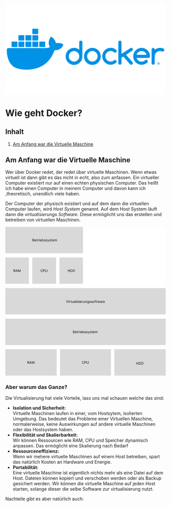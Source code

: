 ![docker logo](images/Docker-Logo.png "Das Docker Logo")
# Wie geht Docker?
## Inhalt
 1. [Am Anfang war die Virtuelle Maschine](#am-anfang-war-die-virtuelle-maschine)


## Am Anfang war die Virtuelle Maschine

Wer über Docker redet, der redet über virtuelle Maschinen. Wenn etwas virtuell ist dann gibt es das nicht in echt, also zum anfassen.
Ein virtueller Computer existiert nur auf einen echten physischen Computer. Das heißt ich habe einen Computer in meinem Computer und davon kann ich
,theoretisch, unendlich viele haben.

Der Computer der physisch existiert und auf dem dann die virtuellen Computer laufen, wird *Host System* genannt. Auf dem Host System läuft dann die *virtualisierungs Software*. Diese ermöglicht uns das erstellen und betreiben von virtuellen Maschinen.

![vm](images/vm.png)

### Aber warum das Ganze?
Die Virtualisierung hat viele Vorteile, lass uns mal schauen welche das sind:
- **Isolation und Sicherheit:**  
Virtuelle Maschinen laufen in einer, vom Hostsytem, isolierten Umgebung. Das bedeutet das Probleme einer Virtuellen Maschine, normalerweise, keine Auswirkungen auf andere virtuelle Maschinen oder das Hostsystem haben.
- **Flexibilität und Skalierbarkeit:**  
Wir können Ressourcen wie RAM, CPU und Speicher dynamisch anpassen. Das ermöglicht eine Skalierung nach Bedarf
- **Ressourceneffizienz:**  
Wenn wir mehere virtuelle Maschinen auf einem Host betreiben, spart das natürlich Kosten an Hardware und Energie.
- **Portabilität:**  
Eine virtuelle Maschine ist eigentlich nichts mehr als eine Datei auf dem Host. Dateien können kopiert und verschoben werden oder als Backup gesichert werden. Wir können die virtuelle Maschine auf jeden Host starten, solange dieser die selbe Software zur virtualisierung nutzt.

Nachteile gibt es aber natürlich auch:
